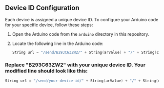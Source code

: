 ## Device ID Configuration

Each device is assigned a unique device ID. To configure your Arduino code for your specific device, follow these steps:

1. Open the Arduino code from the `arduino` directory in this repository.

2. Locate the following line in the Arduino code:

   ```cpp
   String url = "/send/B293C63ZW2/" + String(arValue) + "/" + String(cnValue) + "/" + String(lgValue) + "/" + String(smValue) + "/" + String(raValue) + "/";
### Replace "B293C63ZW2" with your unique device ID. Your modified line should look like this:

   ```cpp
   String url = "/send/your-device-id/" + String(arValue) + "/" + String(cnValue) + "/" + String(lgValue) + "/" + String(smValue) + "/" + String(raValue) + "/";
